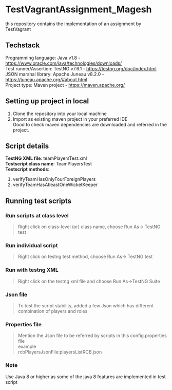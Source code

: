 # TestVagrantAssignment_Magesh
this repository contains the implementation of an assignment by TestVagrant

## Techstack
Programming language: Java v1.8 -  https://www.oracle.com/java/technologies/downloads/   <br />
Test runner/Assertion: TestNG v7.6.1 -  https://testng.org/doc/index.html   <br />
JSON marshal library: Apache Juneau v8.2.0 -  https://juneau.apache.org/#about.html   <br />
Project type: Maven project - https://maven.apache.org/   <br />

## Setting up project in local
1. Clone the repository into your local machine
2. Import as existing maven project in your preferred IDE <br />
Good to check maven dependencies are downloaded and referred in the project. <br />

## Script details
**TestNG XML file**: teamPlayersTest.xml   <br />
**Testscript class name**: TeamPlayersTest <br />
**Testscript methods**:   
1. verifyTeamHasOnlyFourForeignPlayers      <br />
2.  verifyTeamHasAtleastOneWicketKeeper      

## Running test scripts
### Run scripts at class level
> Right click on class-level (or) class name, choose Run As-> TestNG test

### Run individual script
> Right click on testng test method, choose Run As-> TestNG test   

### Run with testng XML
> Right click on the testng xml file and choose Run As->TestNG Suite

### Json file
> To test the script stability, added a few Json which has different combination of players and roles

### Properties file
> Mention the Json file to be referred by scripts in this config.properties file   <br />
> example   <br />
>    rcbPlayersJsonFile:playersListRCB.json

### Note
Use Java 8 or higher as some of the java 8 features are implemented in test script
